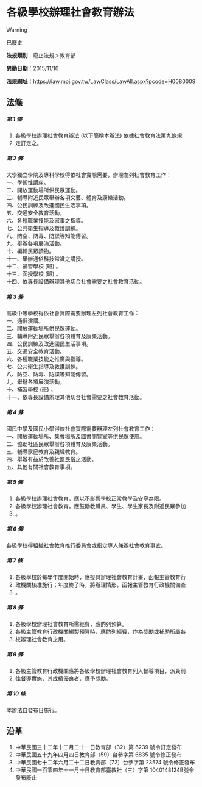 # 各級學校辦理社會教育辦法


> [!WARNING]
> 已廢止


**法規類別**：廢止法規＞教育部

**異動日期**：2015/11/10  

**法規網址**：https://law.moj.gov.tw/LawClass/LawAll.aspx?pcode=H0080009



## 法條
##### 第 1 條
1. 各級學校辦理社會教育辦法 (以下簡稱本辦法) 依據社會教育法第九條規
1. 定訂定之。

##### 第 2 條
大學獨立學院及專科學校得依社會實際需要，辦理左列社會教育工作：  
一、學術性講座。  
二、開放運動場所供民眾運動。  
三、輔導附近民眾舉辦各項文藝、體育及康樂活動。  
四、公民訓練及改進國民生活事項。  
五、交通安全教育活動。  
六、各種職業技能及家事之指導。  
七、公共衛生指導及救護訓練。  
八、防空、防毒、防諜等知能傳習。  
九、舉辦各項展演活動。  
十、編輯民眾讀物。  
十一、舉辦通俗科技常識之講授。  
十二、補習學校 (班) 。  
十三、函授學校 (班) 。  
十四、依專長設備辦理其他切合社會需要之社會教育活動。

##### 第 3 條
高級中等學校得依社會實際需要辦理左列社會教育工作：  
一、通俗演講。  
二、開放運動場所供民眾運動。  
三、輔導附近民眾舉辦各項體育及康樂活動。  
四、公民訓練及改進國民生活事項。  
五、交通安全教育活動。  
六、各種職業技能之推廣與指導。  
七、公共衛生指導及救護訓練。  
八、防空、防毒、防諜等知能傳習。  
九、舉辦各項展演活動。  
十、補習學校 (班) 。  
十一、依專長設備辦理其他切合社會需要之社會教育活動。

##### 第 4 條
國民中學及國民小學得依社會實際需要辦理左列社會教育工作：  
一、開放運動場所、集會場所及圖書閱覽室等供民眾使用。  
二、協助社區民眾舉辦各項體育及康樂活動。  
三、輔導家庭教育及親職教育。  
四、舉辦有益於改善社區民俗之活動。  
五、其他有關社會教育事項。

##### 第 5 條
1. 各級學校辦理社會教育，應以不影響學校正常教學及安寧為限。
1. 各級學校辦理社會教育，應鼓勵教職員、學生、學生家長及附近民眾參加
1. 。

##### 第 6 條
各級學校得組織社會教育推行委員會或指定專人兼辦社會教育事宜。

##### 第 7 條
1. 各級學校於每學年度開始時，應擬具辦理社會教育計畫，函報主管教育行
1. 政機關核准施行；年度終了時，將辦理情形，函報主管教育行政機關備查
1. 。

##### 第 8 條
1. 各級學校辦理社會教育所需經費，應酌列預算。
1. 各級主管教育行政機關編製預算時，應酌列經費，作為獎勵或補助所屬各
1. 校辦理社會教育之用。

##### 第 9 條
1. 各級主管教育行政機關應將各級學校辦理社會教育列入督導項目，派員前
1. 往督導實施，其成績優良者，應予獎勵。

##### 第 10 條
本辦法自發布日施行。

## 沿革
1. 中華民國三十二年十二月二十一日教育部（32）第 6239 號令訂定發布
1. 中華民國五十九年四月四日教育部（59）台參字第 6835 號令修正發布
1. 中華民國七十二年六月二十二日教育部（72）台參字第 23574  號令修正發布
1. 中華民國一百零四年十一月十日教育部臺教社（三）字第 1040148124B號令發布廢止
